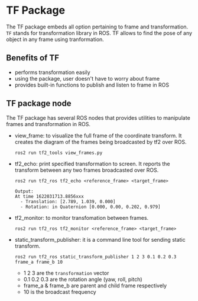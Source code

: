 # TF Package

The TF package embeds all option pertaining to frame and transformation. `TF` stands for transformation library in ROS. TF allows to find the pose of any object in any frame using tranformation.

## Benefits of TF
- performs transformation easily
- using the package, user doesn't have to worry about frame
- provides built-in functions to publish and listen to frame in ROS

## TF package node
The TF package has several ROS nodes that provides utilities to manipulate frames and transformation in ROS.
- view_frame: to visualize the full frame of the coordinate transform. It creates the diagram of the frames being broadcasted by tf2 over ROS.
  ```
  ros2 run tf2_tools view_frames.py
  ```
- tf2_echo: print specified transformation to screen. It reports the transform between any two frames broadcasted over ROS.
  ```
  ros2 run tf2_ros tf2_echo <reference_frame> <target_frame>

  Output:
  At time 1622031713.8856xxx
    - Translation: [2.789, 1.039, 0.000]
    - Rotation: in Quaternion [0.000, 0.00, 0.202, 0.979]
  ```
- tf2_monitor: to monitor transfomation between frames.
  ```
  ros2 run tf2_ros tf2_monitor <reference_frame> <target_frame>
  ```
- static_transform_publisher: it is a command line tool for sending static transform.
  ```
  ros2 run tf2_ros static_transform_publisher 1 2 3 0.1 0.2 0.3 frame_a frame_b 10
  ```
  - 1 2 3 are the `transformation` vector
  - 0.1 0.2 0.3 are the rotation angle (yaw, roll, pitch)
  - frame_a & frame_b are parent and child frame respectively
  - 10 is the broadcast frequency